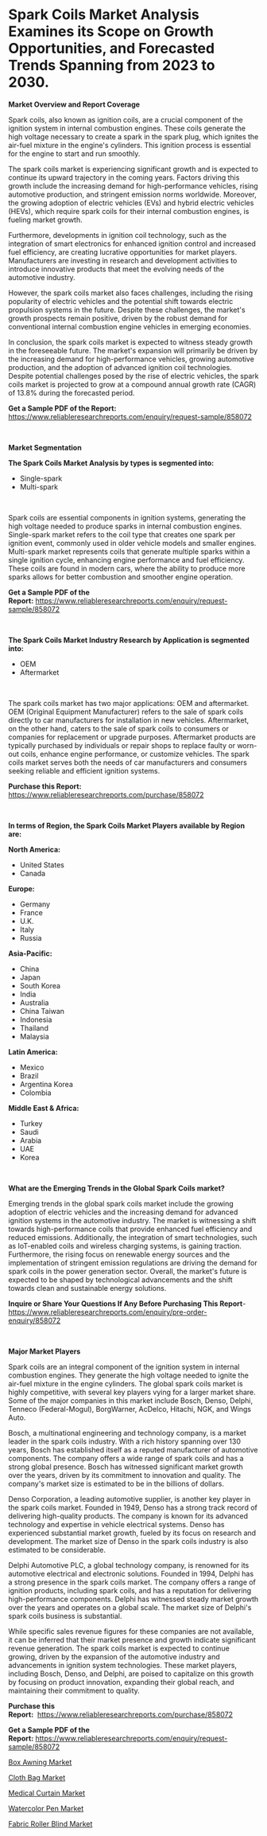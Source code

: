 <p><h1>Spark Coils Market Analysis Examines its Scope on Growth Opportunities, and Forecasted Trends Spanning from 2023 to 2030.</h1></p><p><strong>Market Overview and Report Coverage</strong></p>
<p><p>Spark coils, also known as ignition coils, are a crucial component of the ignition system in internal combustion engines. These coils generate the high voltage necessary to create a spark in the spark plug, which ignites the air-fuel mixture in the engine's cylinders. This ignition process is essential for the engine to start and run smoothly.</p><p>The spark coils market is experiencing significant growth and is expected to continue its upward trajectory in the coming years. Factors driving this growth include the increasing demand for high-performance vehicles, rising automotive production, and stringent emission norms worldwide. Moreover, the growing adoption of electric vehicles (EVs) and hybrid electric vehicles (HEVs), which require spark coils for their internal combustion engines, is fueling market growth.</p><p>Furthermore, developments in ignition coil technology, such as the integration of smart electronics for enhanced ignition control and increased fuel efficiency, are creating lucrative opportunities for market players. Manufacturers are investing in research and development activities to introduce innovative products that meet the evolving needs of the automotive industry.</p><p>However, the spark coils market also faces challenges, including the rising popularity of electric vehicles and the potential shift towards electric propulsion systems in the future. Despite these challenges, the market's growth prospects remain positive, driven by the robust demand for conventional internal combustion engine vehicles in emerging economies.</p><p>In conclusion, the spark coils market is expected to witness steady growth in the foreseeable future. The market's expansion will primarily be driven by the increasing demand for high-performance vehicles, growing automotive production, and the adoption of advanced ignition coil technologies. Despite potential challenges posed by the rise of electric vehicles, the spark coils market is projected to grow at a compound annual growth rate (CAGR) of 13.8% during the forecasted period.</p></p>
<p><strong>Get a Sample PDF of the Report:</strong> <a href="https://www.reliableresearchreports.com/enquiry/request-sample/858072">https://www.reliableresearchreports.com/enquiry/request-sample/858072</a></p>
<p>&nbsp;</p>
<p><strong>Market Segmentation</strong></p>
<p><strong>The Spark Coils Market Analysis by types is segmented into:</strong></p>
<p><ul><li>Single-spark</li><li>Multi-spark</li></ul></p>
<p>&nbsp;</p>
<p><p>Spark coils are essential components in ignition systems, generating the high voltage needed to produce sparks in internal combustion engines. Single-spark market refers to the coil type that creates one spark per ignition event, commonly used in older vehicle models and smaller engines. Multi-spark market represents coils that generate multiple sparks within a single ignition cycle, enhancing engine performance and fuel efficiency. These coils are found in modern cars, where the ability to produce more sparks allows for better combustion and smoother engine operation.</p></p>
<p><strong>Get a Sample PDF of the Report:</strong>&nbsp;<a href="https://www.reliableresearchreports.com/enquiry/request-sample/858072">https://www.reliableresearchreports.com/enquiry/request-sample/858072</a></p>
<p>&nbsp;</p>
<p><strong>The Spark Coils Market Industry Research by Application is segmented into:</strong></p>
<p><ul><li>OEM</li><li>Aftermarket</li></ul></p>
<p>&nbsp;</p>
<p><p>The spark coils market has two major applications: OEM and aftermarket. OEM (Original Equipment Manufacturer) refers to the sale of spark coils directly to car manufacturers for installation in new vehicles. Aftermarket, on the other hand, caters to the sale of spark coils to consumers or companies for replacement or upgrade purposes. Aftermarket products are typically purchased by individuals or repair shops to replace faulty or worn-out coils, enhance engine performance, or customize vehicles. The spark coils market serves both the needs of car manufacturers and consumers seeking reliable and efficient ignition systems.</p></p>
<p><strong>Purchase this Report:</strong>&nbsp; <a href="https://www.reliableresearchreports.com/purchase/858072">https://www.reliableresearchreports.com/purchase/858072</a></p>
<p>&nbsp;</p>
<p><strong>In terms of Region, the Spark Coils Market Players available by Region are:</strong></p>
<p>
    <p> <strong> North America: </strong>
        <ul>
            <li>United States</li>
            <li>Canada</li>
        </ul>
        </p> 
    <p> <strong> Europe: </strong>
        <ul>
            <li>Germany</li>
            <li>France</li>
            <li>U.K.</li>
            <li>Italy</li>
            <li>Russia</li>
        </ul>
        </p> 
    <p> <strong> Asia-Pacific: </strong>
        <ul>
            <li>China</li>
            <li>Japan</li>
            <li>South Korea</li>
            <li>India</li>
            <li>Australia</li>
            <li>China Taiwan</li>
            <li>Indonesia</li>
            <li>Thailand</li>
            <li>Malaysia</li>
        </ul>
        </p> 
    <p> <strong> Latin America: </strong>
        <ul>
            <li>Mexico</li>
            <li>Brazil</li>
            <li>Argentina Korea</li>
            <li>Colombia</li>
        </ul>
        </p> 
    <p> <strong> Middle East & Africa: </strong>
        <ul>
            <li>Turkey</li>
            <li>Saudi</li>
            <li>Arabia</li>
            <li>UAE</li>
            <li>Korea</li>
        </ul>
    </p>
    </p>
<p>&nbsp;</p>
<p><strong>What are the Emerging Trends in the Global Spark Coils market?</strong></p>
<p><p>Emerging trends in the global spark coils market include the growing adoption of electric vehicles and the increasing demand for advanced ignition systems in the automotive industry. The market is witnessing a shift towards high-performance coils that provide enhanced fuel efficiency and reduced emissions. Additionally, the integration of smart technologies, such as IoT-enabled coils and wireless charging systems, is gaining traction. Furthermore, the rising focus on renewable energy sources and the implementation of stringent emission regulations are driving the demand for spark coils in the power generation sector. Overall, the market's future is expected to be shaped by technological advancements and the shift towards clean and sustainable energy solutions.</p></p>
<p><strong>Inquire or Share Your Questions If Any Before Purchasing This Report</strong>- <a href="https://www.reliableresearchreports.com/enquiry/pre-order-enquiry/858072">https://www.reliableresearchreports.com/enquiry/pre-order-enquiry/858072</a></p>
<p>&nbsp;</p>
<p><strong>Major Market Players</strong></p>
<p><p>Spark coils are an integral component of the ignition system in internal combustion engines. They generate the high voltage needed to ignite the air-fuel mixture in the engine cylinders. The global spark coils market is highly competitive, with several key players vying for a larger market share. Some of the major companies in this market include Bosch, Denso, Delphi, Tenneco (Federal-Mogul), BorgWarner, AcDelco, Hitachi, NGK, and Wings Auto.</p><p>Bosch, a multinational engineering and technology company, is a market leader in the spark coils industry. With a rich history spanning over 130 years, Bosch has established itself as a reputed manufacturer of automotive components. The company offers a wide range of spark coils and has a strong global presence. Bosch has witnessed significant market growth over the years, driven by its commitment to innovation and quality. The company's market size is estimated to be in the billions of dollars.</p><p>Denso Corporation, a leading automotive supplier, is another key player in the spark coils market. Founded in 1949, Denso has a strong track record of delivering high-quality products. The company is known for its advanced technology and expertise in vehicle electrical systems. Denso has experienced substantial market growth, fueled by its focus on research and development. The market size of Denso in the spark coils industry is also estimated to be considerable.</p><p>Delphi Automotive PLC, a global technology company, is renowned for its automotive electrical and electronic solutions. Founded in 1994, Delphi has a strong presence in the spark coils market. The company offers a range of ignition products, including spark coils, and has a reputation for delivering high-performance components. Delphi has witnessed steady market growth over the years and operates on a global scale. The market size of Delphi's spark coils business is substantial.</p><p>While specific sales revenue figures for these companies are not available, it can be inferred that their market presence and growth indicate significant revenue generation. The spark coils market is expected to continue growing, driven by the expansion of the automotive industry and advancements in ignition system technologies. These market players, including Bosch, Denso, and Delphi, are poised to capitalize on this growth by focusing on product innovation, expanding their global reach, and maintaining their commitment to quality.</p></p>
<p><strong>Purchase this Report:</strong>&nbsp;&nbsp;<a href="https://www.reliableresearchreports.com/purchase/858072">https://www.reliableresearchreports.com/purchase/858072</a></p>
<p></p>
<p><strong>Get a Sample PDF of the Report:</strong>&nbsp;<a href="https://www.reliableresearchreports.com/enquiry/request-sample/858072">https://www.reliableresearchreports.com/enquiry/request-sample/858072</a></p>
<p><p><a href="https://medium.com/@ikeschumm/box-awning-market-comprehensive-assessment-by-type-application-and-geography-30f49f3b53b1">Box Awning Market</a></p><p><a href="https://medium.com/@henrykihn/cloth-bag-market-the-key-to-successful-business-strategy-forecast-till-2030-a98f73d77dfa">Cloth Bag Market</a></p><p><a href="https://medium.com/@jacesipes1996/medical-curtain-market-trends-forecast-and-competitive-analysis-to-2030-8f7bba8afe1c">Medical Curtain Market</a></p><p><a href="https://medium.com/@beaugrant15/decoding-watercolor-pen-market-metrics-market-share-trends-and-growth-patterns-a5624f1bcdab">Watercolor Pen Market</a></p><p><a href="https://medium.com/@lylaberge1964/fabric-roller-blind-market-research-report-its-history-and-forecast-2023-to-2030-0b2e04aa6e36">Fabric Roller Blind Market</a></p></p>